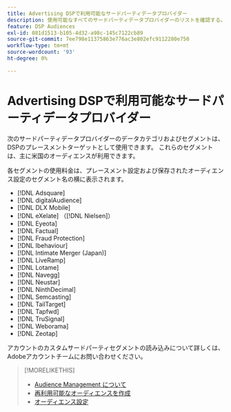 ```yaml
---
title: Advertising DSPで利用可能なサードパーティデータプロバイダー
description: 使用可能なすべてのサードパーティデータプロバイダーのリストを確認する。
feature: DSP Audiences
exl-id: 081d1513-b105-4d32-a98c-145c7122cb89
source-git-commit: 7ee798e11375863e776ac3e802efc9112280e750
workflow-type: tm+mt
source-wordcount: '93'
ht-degree: 0%

---
```


<!-- feature: audiences -->

# Advertising DSPで利用可能なサードパーティデータプロバイダー

次のサードパーティデータプロバイダーのデータカテゴリおよびセグメントは、DSPのプレースメントターゲットとして使用できます。 これらのセグメントは、主に米国のオーディエンスが利用できます。

各セグメントの使用料金は、プレースメント設定および保存されたオーディエンス設定のセグメント名の横に表示されます。

* [!DNL Adsquare]
* [!DNL digitalAudience]
* [!DNL DLX Mobile]
* [!DNL eXelate] （[!DNL Nielsen]）
* [!DNL Eyeota]
* [!DNL Factual]
* [!DNL Fraud Protection]
* [!DNL Ibehaviour]
* [!DNL Intimate Merger (Japan)]
* [!DNL LiveRamp]
* [!DNL Lotame]
* [!DNL Navegg]
* [!DNL Neustar]
* [!DNL NinthDecimal]
* [!DNL Semcasting]
* [!DNL TailTarget]
* [!DNL Tapfwd]
* [!DNL TruSignal]
* [!DNL Weborama]
* [!DNL Zeotap]

アカウントのカスタムサードパーティセグメントの読み込みについて詳しくは、Adobeアカウントチームにお問い合わせください。

>[!MORELIKETHIS]
>
>* [Audience Management について ](audience-about.md)
>* [ 再利用可能なオーディエンスを作成 ](reusable-audience-create.md)
>* [ オーディエンス設定 ](audience-settings.md)
